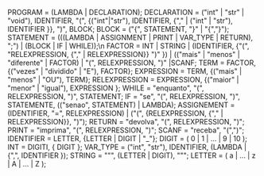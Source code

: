 PROGRAM = (LAMBDA | DECLARATION);
DECLARATION = ("int" | "str" | "void"), IDENTIFIER, "(", {("int"|"str"), IDENTIFIER, {"," | ("int" | "str"), IDENTIFIER }}, ")", BLOCK;
BLOCK = ("{", STATEMENT, "}" | "{","}");
STATEMENT = (((LAMBDA | ASSIGNMENT | PRINT | VAR_TYPE | RETURN), ";") | (BLOCK | IF | WHILE));\n
FACTOR = INT | STRING | (IDENTIFIER, {"(", "RELEXPRESSION, {"," | RELEXPRESSION}} ")" }) | (("mais" | "menos" | "diferente" | FACTOR) | "(", RELEXPRESSION, ")" |SCANF;
TERM = FACTOR, {("vezes" | "dividido" | "E"), FACTOR};
EXPRESSION = TERM, {("mais" | "menos" | "OU"), TERM};
RELEXPRESSION = EXPRESSION, {("maior" | "menor" | "igual"), EXPRESSION };
WHILE = "enquanto", "(", RELEXPRESSION, ")", STATEMENT;
IF = "se", "(", RELEXPRESSION, ")", STATEMENTE, (("senao", STATEMENT) | LAMBDA);
ASSIGNEMENT = (IDENTIFIER, "=", RELEXPRESSION) | ("(", {RELEXPRESSION, {"," | RELEXPRESSION}}, ")");
RETURN = "devolva", "(", RELEXPRESSION, ")";
PRINT = "imprima", "(", RELEXPRESSION, ")";
SCANF = "receba", "(",")";
IDENTIFIER = LETTER, {LETTER | DIGIT | "_"};
DIGIT = ( 0 | 1 | ... | 9 | 10 );
INT = DIGITI, { DIGIT };
VAR_TYPE = ("int", "str"), IDENTIFIER, (LAMBDA | {",", IDENTIFIER });
STRING = """, (LETTER | DIGIT), """;
LETTER = ( a | ... | z | A | ... | Z );



